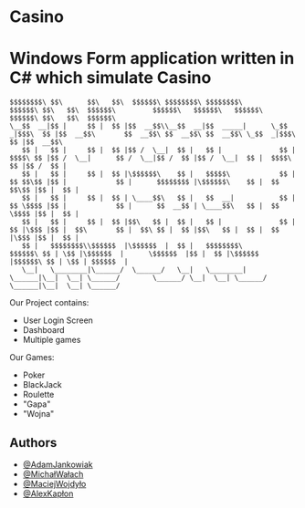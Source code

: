 
# Casino
# Windows Form application written in C# which simulate Casino
```
$$$$$$$$\ $$\      $$\   $$\  $$$$$$\ $$$$$$$$\ $$$$$$$$\       $$$$$$\ $$\   $$\  $$$$$$\         $$$$$$\   $$$$$$\   $$$$$$\  $$$$$$\ $$\   $$\  $$$$$$\  
\__$$  __|$$ |     $$ |  $$ |$$  __$$\\__$$  __|$$  _____|      \_$$  _|$$$\  $$ |$$  __$$\       $$  __$$\ $$  __$$\ $$  __$$\ \_$$  _|$$$\  $$ |$$  __$$\ 
   $$ |   $$ |     $$ |  $$ |$$ /  \__|  $$ |   $$ |              $$ |  $$$$\ $$ |$$ /  \__|      $$ /  \__|$$ /  $$ |$$ /  \__|  $$ |  $$$$\ $$ |$$ /  $$ |
   $$ |   $$ |     $$ |  $$ |\$$$$$$\    $$ |   $$$$$\            $$ |  $$ $$\$$ |$$ |            $$ |      $$$$$$$$ |\$$$$$$\    $$ |  $$ $$\$$ |$$ |  $$ |
   $$ |   $$ |     $$ |  $$ | \____$$\   $$ |   $$  __|           $$ |  $$ \$$$$ |$$ |            $$ |      $$  __$$ | \____$$\   $$ |  $$ \$$$$ |$$ |  $$ |
   $$ |   $$ |     $$ |  $$ |$$\   $$ |  $$ |   $$ |              $$ |  $$ |\$$$ |$$ |  $$\       $$ |  $$\ $$ |  $$ |$$\   $$ |  $$ |  $$ |\$$$ |$$ |  $$ |
   $$ |   $$$$$$$$\\$$$$$$  |\$$$$$$  |  $$ |   $$$$$$$$\       $$$$$$\ $$ | \$$ |\$$$$$$  |      \$$$$$$  |$$ |  $$ |\$$$$$$  |$$$$$$\ $$ | \$$ | $$$$$$  |
   \__|   \________|\______/  \______/   \__|   \________|      \______|\__|  \__| \______/        \______/ \__|  \__| \______/ \______|\__|  \__| \______/ 

```
Our Project contains:
- User Login Screen
- Dashboard
- Multiple games

Our Games:
+ Poker
+ BlackJack
+ Roulette
+ "Gapa"
+ "Wojna"
## Authors

- [@AdamJankowiak](https://github.com/adamjankowiak)
- [@MichałWałach](https://github.com/ShadowTheThird)
- [@MaciejWojdyło](https://github.com/MaciejWojdylo)
- [@AlexKapłon](https://github.com/al3x79)

